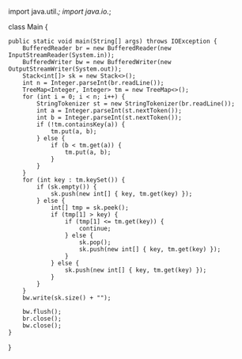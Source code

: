 import java.util.*;
import java.io.*;

class Main {

    public static void main(String[] args) throws IOException {
        BufferedReader br = new BufferedReader(new InputStreamReader(System.in));
        BufferedWriter bw = new BufferedWriter(new OutputStreamWriter(System.out));
        Stack<int[]> sk = new Stack<>();
        int n = Integer.parseInt(br.readLine());
        TreeMap<Integer, Integer> tm = new TreeMap<>();
        for (int i = 0; i < n; i++) {
            StringTokenizer st = new StringTokenizer(br.readLine());
            int a = Integer.parseInt(st.nextToken());
            int b = Integer.parseInt(st.nextToken());
            if (!tm.containsKey(a)) {
                tm.put(a, b);
            } else {
                if (b < tm.get(a)) {
                    tm.put(a, b);
                }
            }
        }
        for (int key : tm.keySet()) {
            if (sk.empty()) {
                sk.push(new int[] { key, tm.get(key) });
            } else {
                int[] tmp = sk.peek();
                if (tmp[1] > key) {
                    if (tmp[1] <= tm.get(key)) {
                        continue;
                    } else {
                        sk.pop();
                        sk.push(new int[] { key, tm.get(key) });
                    }
                } else {
                    sk.push(new int[] { key, tm.get(key) });
                }
            }
        }
        bw.write(sk.size() + "");
    
        bw.flush();
        br.close();
        bw.close();
    }
}